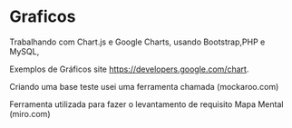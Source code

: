 # Graficos
Trabalhando com Chart.js e Google Charts, usando Bootstrap,PHP e MySQL,

Exemplos de Gráficos site https://developers.google.com/chart.


Criando uma base teste usei uma ferramenta chamada (mockaroo.com)


Ferramenta utilizada para fazer o levantamento de requisito Mapa Mental (miro.com)

